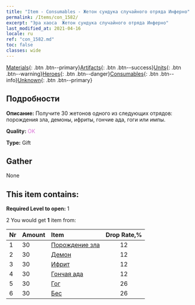 ```yaml
---
title: "Item - Consumables - Жетон сундука случайного отряда Инферно"
permalink: /Items/con_1582/
excerpt: "Эра хаоса  Жетон сундука случайного отряда Инферно"
last_modified_at: 2021-04-16
locale: ru
ref: "con_1582.md"
toc: false
classes: wide
---
```

 [Materials](/ru/Items/){: .btn .btn--primary}[Artifacts](/ru/Items/Artifacts/){: .btn .btn--success}[Units](/ru/Items/Units/){: .btn .btn--warning}[Heroes](/ru/Items/Heroes/){: .btn .btn--danger}[Consumables](/ru/Items/Consumables/){: .btn .btn--info}[Unknown](/ru/Items/Unknown/){: .btn .btn--primary}

## Подробности
 **Описание:** Получите 30 жетонов одного из следующих отрядов: порождения зла, демоны, ифриты, гончие ада, гоги или импы.

 **Quality:** <span style="color: #DA70D6">OK</span>

 **Type:** Gift

## Gather

  None

## This item contains:

 **Required Level to open:** 1

 2 You would get **1** item  from:

  | Nr | Amount |     Item    | Drop Rate,% |
  |:---|:-------|:------------|:---------:|
  | 1 | 30 | [Порождение зла](/ru/Items/unt_230/) | 12 | 
  | 2 | 30 | [Демон](/ru/Items/unt_229/) | 12 | 
  | 3 | 30 | [Ифрит](/ru/Items/unt_231/) | 12 | 
  | 4 | 30 | [Гончая ада](/ru/Items/unt_228/) | 12 | 
  | 5 | 30 | [Гог](/ru/Items/unt_227/) | 26 | 
  | 6 | 30 | [Бес](/ru/Items/unt_226/) | 26 | 
